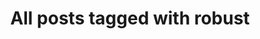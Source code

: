 ---
layout: tag
title: "All posts tagged with robust"
permalink: /weblog/tags/robust/
taxonomy: robust
---